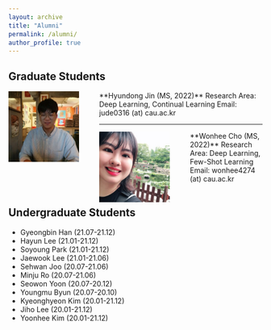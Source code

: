 ```yaml
---
layout: archive
title: "Alumni"
permalink: /alumni/
author_profile: true
---
```


## Graduate Students

<img src='/images/Hyundong Jin.jpg' width="140" align="left" style="margin-right:40px">      
**Hyundong Jin (MS, 2022)**     
Research Area: Deep Learning, Continual Learning             
Email: jude0316 (at) cau.ac.kr    

-----
<img src='/images/wonhee300.jpg' width="140" align="left" style="margin-right:40px">       
**Wonhee Cho (MS, 2022)**      
Research Area: Deep Learning, Few-Shot Learning       
Email: wonhee4274 (at) cau.ac.kr      <br><br>



## Undergraduate Students

* Gyeongbin Han (21.07-21.12)
* Hayun Lee (21.01-21.12)
* Soyoung Park (21.01-21.12)
* Jaewook Lee (21.01-21.06)
* Sehwan Joo (20.07-21.06)
* Minju Ro (20.07-21.06)
* Seowon Yoon (20.07-20.12)
* Youngmu Byun (20.07-20.10)
* Kyeonghyeon Kim (20.01-21.12)
* Jiho Lee (20.01-21.12)
* Yoonhee Kim (20.01-21.12)
